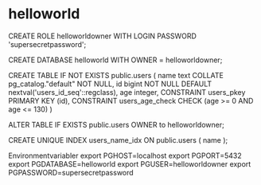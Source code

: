 # helloworld

CREATE ROLE helloworldowner WITH
  LOGIN
   PASSWORD 'supersecretpassword';

CREATE DATABASE helloworld
    WITH
    OWNER = helloworldowner;

CREATE TABLE IF NOT EXISTS public.users
(
    name text COLLATE pg_catalog."default" NOT NULL,
    id bigint NOT NULL DEFAULT nextval('users_id_seq'::regclass),
    age integer,
    CONSTRAINT users_pkey PRIMARY KEY (id),
    CONSTRAINT users_age_check CHECK (age >= 0 AND age <= 130)
)

ALTER TABLE IF EXISTS public.users
    OWNER to helloworldowner;

CREATE UNIQUE INDEX users_name_idx
    ON public.users  ( name );
    

Environmentvariabler
export PGHOST=localhost
export PGPORT=5432
export PGDATABASE=helloworld
export PGUSER=helloworldowner
export PGPASSWORD=supersecretpassword
